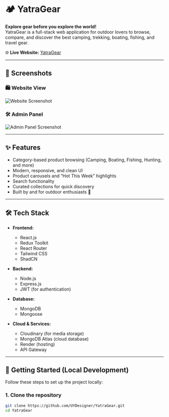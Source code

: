 # 🏕️ YatraGear

**Explore gear before you explore the world!**  
YatraGear is a full-stack web application for outdoor lovers to browse, compare, and discover the best camping, trekking, boating, fishing, and travel gear.

🌐 **Live Website:** [YatraGear](https://yatragear-1.onrender.com/shop/home)

---

## 📸 Screenshots

### 🛍 Website View
![Website Screenshot](https://res.cloudinary.com/dqjieo14h/image/upload/v1752408952/yiy573pxwcnhh9hzo0jd.png)

### 🛠 Admin Panel
![Admin Panel Screenshot](https://res.cloudinary.com/dqjieo14h/image/upload/v1752409416/espplrwn5filhayarj2c.png)

---

## ✨ Features
- Category-based product browsing (Camping, Boating, Fishing, Hunting, and more)
- Modern, responsive, and clean UI
- Product carousels and “Hot This Week” highlights
- Search functionality
- Curated collections for quick discovery
- Built by and for outdoor enthusiasts 🌱

---

## 🛠 Tech Stack

- **Frontend:**
  - React.js
  - Redux Toolkit
  - React Router
  - Tailwind CSS
  - ShadCN

- **Backend:**
  - Node.js
  - Express.js
  - JWT (for authentication)

- **Database:**
  - MongoDB
  - Mongoose

- **Cloud & Services:**
  - Cloudinary (for media storage)
  - MongoDB Atlas (cloud database)
  - Render (hosting)
  - API Gateway

---

## 🚀 Getting Started (Local Development)

Follow these steps to set up the project locally:

### 1. Clone the repository
```bash
git clone https://github.com/UYDesigner/YatraGear.git
cd YatraGear

